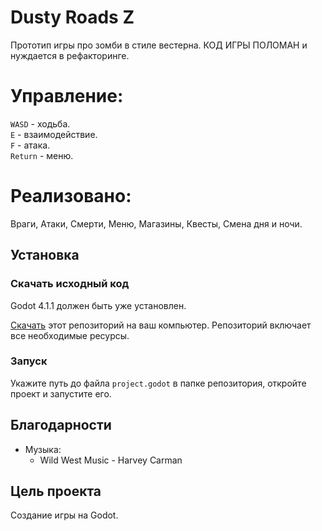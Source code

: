 # Dusty Roads Z
Прототип игры про зомби в стиле вестерна.
КОД ИГРЫ ПОЛОМАН и нуждается в рефакторинге.

# Управление:

`WASD` - ходьба.  
`E` - взаимодействие.  
`F` - атака.  
`Return` - меню.  

# Реализовано:

Враги, Атаки, Смерти, Меню, Магазины, Квесты, Смена дня и ночи.  

## Установка

### Скачать исходный код

Godot 4.1.1 должен быть уже установлен.

[Скачать](https://github.com/Araime/Dusty-Roads-Z/archive/master.zip) этот репозиторий на ваш компьютер. 
Репозиторий включает все необходимые ресурсы.

### Запуск

Укажите путь до файла `project.godot` в папке репозитория, откройте проект и запустите его.

## Благодарности

- Музыка:  
	- Wild West Music - Harvey Carman

## Цель проекта

Создание игры на Godot.
